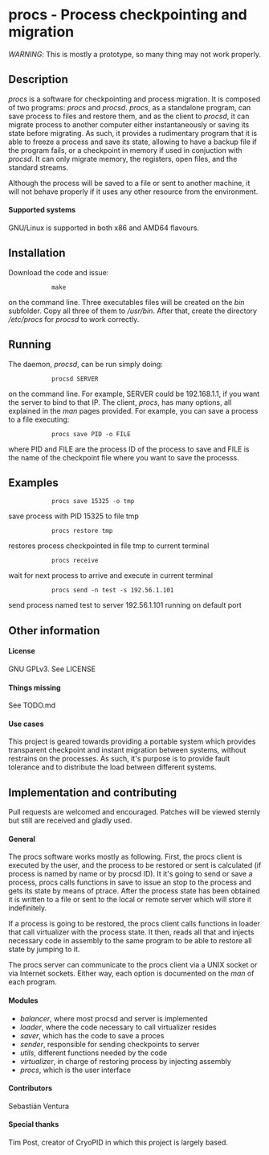 procs - Process checkpointing and migration
===========================================

*WARNING*: This is mostly a prototype, so many thing may not work
properly.

Description
-----------

*procs* is a software for checkpointing and process migration. It is
composed of two programs: *procs* and *procsd*. *procs*, as a standalone
program, can save process to files and restore them, and as the client
to *procsd*, it can migrate process to another computer either
instantaneously or saving its state before migrating. As such, it
provides a rudimentary program that it is able to freeze a process and
save its state, allowing to have a backup file if the program fails, or
a checkpoint in memory if used in conjuction with *procsd*. It can only
migrate memory, the registers, open files, and the standard streams.

Although the process will be saved to a file or sent to another machine,
it will not behave properly if it uses any other resource from the
environment.

#### Supported systems
GNU/Linux is supported in both x86 and AMD64 flavours.

Installation
------------

Download the code and issue:

				make

on the command line. Three executables files will be created on the
_bin_ subfolder. Copy all three of them to _/usr/bin_.
After that, create the directory _/etc/*procs*_ for *procsd* to work
correctly.

Running
--------

The daemon, *procsd*, can be run simply doing:

				procsd SERVER

on the command line. For example, SERVER could be 192.168.1.1, if you
want the server to bind to that IP. The client, *procs*, has many
options, all explained in the _man_ pages provided. For example, you can
save a process to a file executing:

				procs save PID -o FILE

where PID and FILE are the process ID of the process to save and FILE is
the name of the checkpoint file where you want to save the processs.

Examples
--------

				procs save 15325 -o tmp
save process with PID 15325 to file tmp

				procs restore tmp
restores process checkpointed in file tmp to current terminal

				procs receive
wait for next process to arrive and execute in current terminal

				procs send -n test -s 192.56.1.101
send process named test to server 192.56.1.101 running on default port

Other information
-----------------

#### License
GNU GPLv3. See LICENSE 

#### Things missing
See TODO.md

#### Use cases

This project is geared towards providing a portable system which
provides transparent checkpoint and instant migration between systems,
without restrains on the processes. As such, it's purpose is to provide
fault tolerance and to distribute the load between different systems.

Implementation and contributing
-------------------------------

Pull requests are welcomed and encouraged. Patches will be viewed
sternly but still are received and gladly used.

#### General
The procs software works mostly as following. First, the procs client is
executed by the user, and the process to be restored or sent is
calculated (if process is named by name or by procsd ID). It it's going
to send or save a process, procs calls functions in save to issue an
stop to the process and gets its state by means of ptrace. After the
process state has been obtained it is written to a file or sent to the
local or remote server which will store it indefinitely.

If a process is going to be restored, the procs client calls functions
in loader that call virtualizer with the process state. It then, reads
all that and injects necessary code in assembly to the same program to
be able to restore all state by jumping to it.

The procs server can communicate to the procs client via a UNIX socket
or via Internet sockets. Either way, each option is documented on the
_man_ of each program.

#### Modules

* *balancer*, where most procsd and server is implemented
* *loader*, where the code necessary to call virtualizer resides
* *saver*, which has the code to save a proces
* *sender*, responsible for sending checkpoints to server
* *utils*, different functions needed by the code
* *virtualizer*, in charge of restoring process by injecting assembly
* *procs*, which is the user interface

#### Contributors
Sebastián Ventura

#### Special thanks
Tim Post, creator of CryoPID in which this project is largely based.
